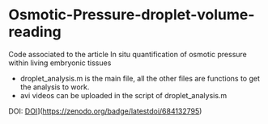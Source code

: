 # Osmotic-Pressure-droplet-volume-reading
Code associated to the article In situ quantification of osmotic pressure within living embryonic tissues

- droplet_analysis.m is the main file, all the other files are functions to get the analysis to work.
- avi videos can be uploaded in the script of droplet_analysis.m

DOI: [DOI](https://zenodo.org/badge/684132795.svg)](https://zenodo.org/badge/latestdoi/684132795)

